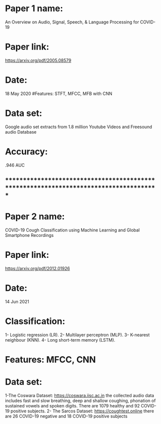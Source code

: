 # Paper 1 name: 
An Overview on Audio, Signal, Speech, & Language Processing for COVID-19
# Paper link:
https://arxiv.org/pdf/2005.08579 
# Date: 
18 May 2020
#Features: 
STFT, MFCC, MFB with CNN
# Data set: 
Google audio set extracts from 1.8 million Youtube
Videos and Freesound audio Database
# Accuracy:
.946 AUC

## *************************************************************************************

# Paper 2 name:  
COVID-19 Cough Classification using Machine
Learning and Global Smartphone Recordings
# Paper link: 
https://arxiv.org/pdf/2012.01926 
# Date: 
14 Jun 2021
# Classification: 
1-	Logistic regression (LR).
2-	Multilayer perceptron (MLP).
3-	K-nearest neighbour (KNN).
4-	Long short-term memory (LSTM).
# Features: MFCC, CNN
# Data set: 
1-The Coswara Dataset: https://coswara.iisc.ac.in  the collected audio data includes fast and slow breathing, deep and shallow coughing, phonation of sustained vowels and spoken digits. There are 1079 healthy and 92 COVID-19 positive subjects.
2- The Sarcos Dataset: https://coughtest.online   there are 26 COVID-19 negative and 18 COVID-19 positive subjects
